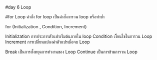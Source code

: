 #day 6 Loop

#for Loop
    คำลั่ง for loop เป็นคำสั่งการวน loop หรือทำซ่ำ

<!-- for loop Structure  -->
for (Initialization , Condition, Increment)

Initialization  การประการตัวแปรเริ่มต้นภายใน loop
Condition เงีื่อนไขในการวน Loop
Increment  การเปลี่ยนแปลงค่าตัวแปรเมื่อจบ Loop


Break   เป็นการสั้งหยุดการทำงานของ Loop
Continue เป็นการข้ามการวน Loop 